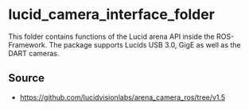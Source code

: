 # lucid_camera_interface_folder

This folder contains functions of the Lucid arena API inside the ROS-Framework.
The package supports Lucids USB 3.0, GigE as well as the DART cameras.

## Source
- https://github.com/lucidvisionlabs/arena_camera_ros/tree/v1.5
